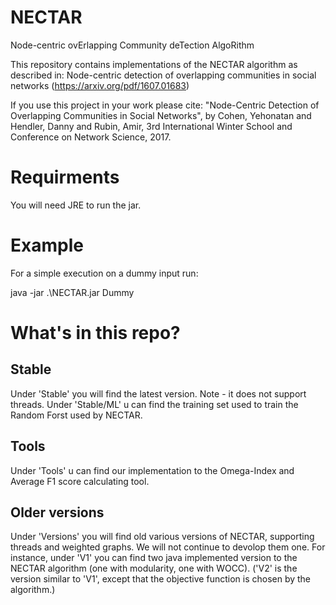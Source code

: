# NECTAR
Node-centric ovErlapping Community deTection AlgoRithm

This repository contains implementations of the NECTAR algorithm as described in: Node-centric detection of overlapping communities in social networks (https://arxiv.org/pdf/1607.01683)

If you use this project in your work please cite: 
"Node-Centric Detection of Overlapping Communities in Social Networks",
by Cohen, Yehonatan and Hendler, Danny and Rubin, Amir,
3rd International Winter School and Conference on Network Science, 
2017.

# Requirments
You will need JRE to run the jar.

# Example
For a simple execution on a dummy input run:

java -jar .\NECTAR.jar Dummy

# What's in this repo?

## Stable
Under 'Stable' you will find the latest version. Note - it does not support threads.
Under 'Stable/ML' u can find the training set used to train the Random Forst used by NECTAR.

## Tools
Under 'Tools' u can find our implementation to the Omega-Index and Average F1 score calculating tool. 

## Older versions
Under 'Versions' you will find old various versions of NECTAR, supporting threads and weighted graphs. 
We will not continue to devolop them one.
For instance, under 'V1' you can find two java implemented version to the NECTAR algorithm (one with modularity, one with WOCC).
('V2' is the version similar to 'V1', except that the objective function is chosen by the algorithm.)

